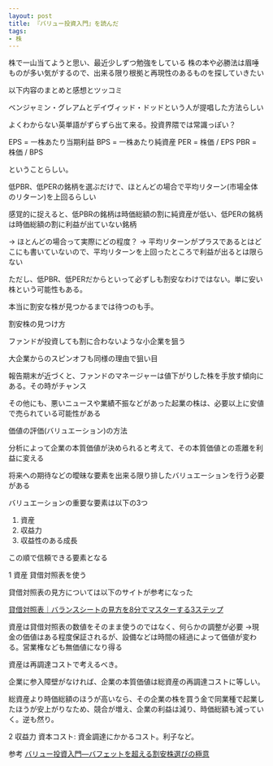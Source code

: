 ```yaml
---
layout: post
title: 『バリュー投資入門』を読んだ
tags:
- 株
---
```


株で一山当てようと思い、最近少しずつ勉強をしている
株の本や必勝法は眉唾ものが多い気がするので、出来る限り根拠と再現性のあるものを探していきたい

以下内容のまとめと感想とツッコミ

ベンジャミン・グレアムとデイヴィッド・ドッドという人が提唱した方法らしい

よくわからない英単語がずらずら出て来る。投資界隈では常識っぽい？

EPS = 一株あたり当期利益
BPS = 一株あたり純資産
PER = 株価 / EPS
PBR = 株価 / BPS

ということらしい。

低PBR、低PERの銘柄を選ぶだけで、ほとんどの場合で平均リターン(市場全体のリターン)を上回るらしい

感覚的に捉えると、低PBRの銘柄は時価総額の割に純資産が低い、低PERの銘柄は時価総額の割に利益が出ていない銘柄

→ ほとんどの場合って実際にどの程度？
→ 平均リターンがプラスであるとはどこにも書いていないので、平均リターンを上回ったところで利益が出るとは限らない

ただし、低PBR、低PERだからといって必ずしも割安なわけではない。単に安い株という可能性もある。

本当に割安な株が見つかるまでは待つのも手。

割安株の見つけ方

ファンドが投資しても割に合わないような小企業を狙う

大企業からのスピンオフも同様の理由で狙い目

報告期末が近づくと、ファンドのマネージャーは値下がりした株を手放す傾向にある。その時がチャンス

その他にも、悪いニュースや業績不振などがあった起業の株は、必要以上に安値で売られている可能性がある

価値の評価(バリュエーション)の方法

分析によって企業の本質価値が決められると考えて、その本質価値との乖離を利益に変える

将来への期待などの曖昧な要素を出来る限り排したバリュエーションを行う必要がある

バリュエーションの重要な要素は以下の3つ

1. 資産
2. 収益力
3. 収益性のある成長

この順で信頼できる要素となる

1 資産
貸借対照表を使う

貸借対照表の見方については以下のサイトが参考になった

[貸借対照表｜バランスシートの見方を8分でマスターする3ステップ](http://www.syachou-blog.com/master-the-perspective-of-bs/)

資産は貸借対照表の数値をそのまま使うのではなく、何らかの調整が必要
→現金の価値はある程度保証されるが、設備などは時間の経過によって価値が変わる。営業権なども無価値になり得る

資産は再調達コストで考えるべき。

企業に参入障壁がなければ、企業の本質価値は総資産の再調達コストに等しい。

総資産より時価総額のほうが高いなら、その企業の株を買う金で同業種で起業したほうが安上がりなため、競合が増え、企業の利益は減り、時価総額も減っていく。逆も然り。


2 収益力
資本コスト: 資金調達にかかるコスト。利子など。




参考
[バリュー投資入門―バフェットを超える割安株選びの極意](https://www.amazon.co.jp/dp/4532350212/ref=cm_sw_r_tw_dp_x_LUFGzb3X4X13C)
